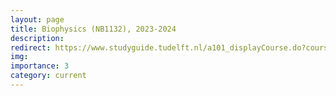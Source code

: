 ```yaml
---
layout: page
title: Biophysics (NB1132), 2023-2024
description:
redirect: https://www.studyguide.tudelft.nl/a101_displayCourse.do?course_id=64596
img: 
importance: 3
category: current
---
```


